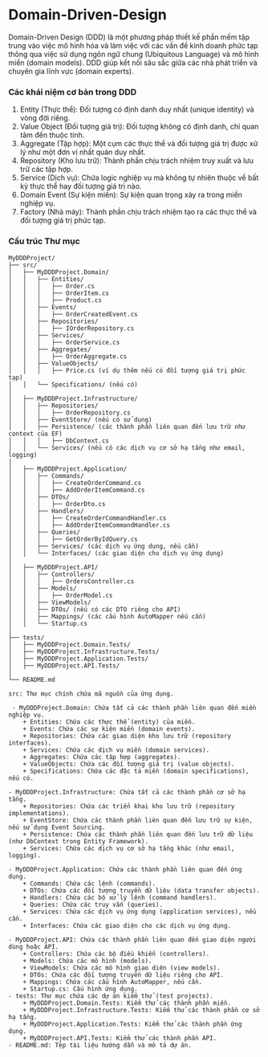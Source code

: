 # Domain-Driven-Design
Domain-Driven Design (DDD) là một phương pháp thiết kế phần mềm tập trung vào việc mô hình hóa và làm việc với các vấn đề kinh doanh phức tạp thông qua việc sử dụng ngôn ngữ chung (Ubiquitous Language) và mô hình miền (domain models). DDD giúp kết nối sâu sắc giữa các nhà phát triển và chuyên gia lĩnh vực (domain experts).

### Các khái niệm cơ bản trong DDD
1. Entity (Thực thể): Đối tượng có định danh duy nhất (unique identity) và vòng đời riêng.
2. Value Object (Đối tượng giá trị): Đối tượng không có định danh, chỉ quan tâm đến thuộc tính.
3. Aggregate (Tập hợp): Một cụm các thực thể và đối tượng giá trị được xử lý như một đơn vị nhất quán duy nhất.
4. Repository (Kho lưu trữ): Thành phần chịu trách nhiệm truy xuất và lưu trữ các tập hợp.
5. Service (Dịch vụ): Chứa logic nghiệp vụ mà không tự nhiên thuộc về bất kỳ thực thể hay đối tượng giá trị nào.
6. Domain Event (Sự kiện miền): Sự kiện quan trọng xảy ra trong miền nghiệp vụ.
7. Factory (Nhà máy): Thành phần chịu trách nhiệm tạo ra các thực thể và đối tượng giá trị phức tạp.

### Cấu trúc Thư mục
```
MyDDDProject/
├── src/
│   ├── MyDDDProject.Domain/
│   │   ├── Entities/
│   │   │   ├── Order.cs
│   │   │   ├── OrderItem.cs
│   │   │   ├── Product.cs
│   │   ├── Events/
│   │   │   ├── OrderCreatedEvent.cs
│   │   ├── Repositories/
│   │   │   ├── IOrderRepository.cs
│   │   ├── Services/
│   │   │   ├── OrderService.cs
│   │   ├── Aggregates/
│   │   │   ├── OrderAggregate.cs
│   │   ├── ValueObjects/
│   │   │   ├── Price.cs (ví dụ thêm nếu có đối tượng giá trị phức tạp)
│   │   └── Specifications/ (nếu có)
│
│   ├── MyDDDProject.Infrastructure/
│   │   ├── Repositories/
│   │   │   ├── OrderRepository.cs
│   │   ├── EventStore/ (nếu có sử dụng)
│   │   ├── Persistence/ (các thành phần liên quan đến lưu trữ như context của EF)
│   │   │   ├── DbContext.cs
│   │   └── Services/ (nếu có các dịch vụ cơ sở hạ tầng như email, logging)
│
│   ├── MyDDDProject.Application/
│   │   ├── Commands/
│   │   │   ├── CreateOrderCommand.cs
│   │   │   ├── AddOrderItemCommand.cs
│   │   ├── DTOs/
│   │   │   ├── OrderDto.cs
│   │   ├── Handlers/
│   │   │   ├── CreateOrderCommandHandler.cs
│   │   │   ├── AddOrderItemCommandHandler.cs
│   │   ├── Queries/
│   │   │   ├── GetOrderByIdQuery.cs
│   │   ├── Services/ (các dịch vụ ứng dụng, nếu cần)
│   │   └── Interfaces/ (các giao diện cho dịch vụ ứng dụng)
│
│   ├── MyDDDProject.API/
│   │   ├── Controllers/
│   │   │   ├── OrdersController.cs
│   │   ├── Models/
│   │   │   ├── OrderModel.cs
│   │   ├── ViewModels/
│   │   ├── DTOs/ (nếu có các DTO riêng cho API)
│   │   ├── Mappings/ (các cấu hình AutoMapper nếu cần)
│   │   └── Startup.cs
│
├── tests/
│   ├── MyDDDProject.Domain.Tests/
│   ├── MyDDDProject.Infrastructure.Tests/
│   ├── MyDDDProject.Application.Tests/
│   ├── MyDDDProject.API.Tests/
│
└── README.md
```
```
src: Thư mục chính chứa mã nguồn của ứng dụng.

 - MyDDDProject.Domain: Chứa tất cả các thành phần liên quan đến miền nghiệp vụ.
    + Entities: Chứa các thực thể (entity) của miền.
    + Events: Chứa các sự kiện miền (domain events).
    + Repositories: Chứa các giao diện kho lưu trữ (repository interfaces).
    + Services: Chứa các dịch vụ miền (domain services).
    + Aggregates: Chứa các tập hợp (aggregates).
    + ValueObjects: Chứa các đối tượng giá trị (value objects).
    + Specifications: Chứa các đặc tả miền (domain specifications), nếu có.

- MyDDDProject.Infrastructure: Chứa tất cả các thành phần cơ sở hạ tầng.
    + Repositories: Chứa các triển khai kho lưu trữ (repository implementations).
    + EventStore: Chứa các thành phần liên quan đến lưu trữ sự kiện, nếu sử dụng Event Sourcing.
    + Persistence: Chứa các thành phần liên quan đến lưu trữ dữ liệu (như DbContext trong Entity Framework).
    + Services: Chứa các dịch vụ cơ sở hạ tầng khác (như email, logging).

- MyDDDProject.Application: Chứa các thành phần liên quan đến ứng dụng.
    + Commands: Chứa các lệnh (commands).
    + DTOs: Chứa các đối tượng truyền dữ liệu (data transfer objects).
    + Handlers: Chứa các bộ xử lý lệnh (command handlers).
    + Queries: Chứa các truy vấn (queries).
    + Services: Chứa các dịch vụ ứng dụng (application services), nếu cần.
    + Interfaces: Chứa các giao diện cho các dịch vụ ứng dụng.

- MyDDDProject.API: Chứa các thành phần liên quan đến giao diện người dùng hoặc API.
    + Controllers: Chứa các bộ điều khiển (controllers).
    + Models: Chứa các mô hình (models).
    + ViewModels: Chứa các mô hình giao diện (view models).
    + DTOs: Chứa các đối tượng truyền dữ liệu riêng cho API.
    + Mappings: Chứa các cấu hình AutoMapper, nếu cần.
    + Startup.cs: Cấu hình ứng dụng.
- tests: Thư mục chứa các dự án kiểm thử (test projects).
    + MyDDDProject.Domain.Tests: Kiểm thử các thành phần miền.
    + MyDDDProject.Infrastructure.Tests: Kiểm thử các thành phần cơ sở hạ tầng.
    + MyDDDProject.Application.Tests: Kiểm thử các thành phần ứng dụng.
    + MyDDDProject.API.Tests: Kiểm thử các thành phần API.
- README.md: Tệp tài liệu hướng dẫn và mô tả dự án.
```

